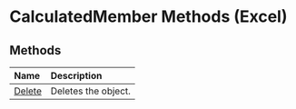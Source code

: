 
# CalculatedMember Methods (Excel)

## Methods



|**Name**|**Description**|
|:-----|:-----|
| [Delete](12c09264-2712-b7ce-9c09-7651650d69d4.md)|Deletes the object.|
